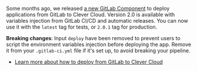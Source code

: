 
Some months ago, we released [a new GitLab Component](https://gitlab.com/explore/catalog/CleverCloud/clever-cloud-pipeline) to deploy applications from GitLab to Clever Cloud. Version 2.0 is available with variables injection from GitLab CI/CD and automatic releases. You can now use it with the `latest` tag for tests, or `2.0.1` tag for production.

**Breaking changes**: Input `deploy` have been removed to prevent users to script the environment variables injection before deploying the app. Remove it from your `.gitlab-ci.yml` file if it's set up, to avoid breaking your pipeline.

- [Learn more about how to deploy from GitLab to Clever Cloud](/developers/doc/ci-cd/gitlab/)



